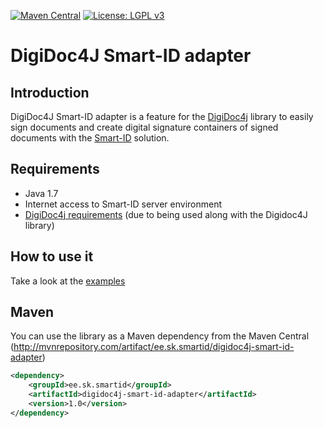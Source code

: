 [![Maven Central](https://maven-badges.herokuapp.com/maven-central/ee.sk.smartid/digidoc4j-smart-id-adapter/badge.svg)](https://maven-badges.herokuapp.com/maven-central/ee.sk.smartid/digidoc4j-smart-id-adapter)
[![License: LGPL v3](https://img.shields.io/badge/License-LGPL%20v3-blue.svg)](http://www.gnu.org/licenses/lgpl-3.0)

# DigiDoc4J Smart-ID adapter

## Introduction

DigiDoc4J Smart-ID adapter is a feature for the [DigiDoc4j](https://github.com/open-eid/digidoc4j) library to easily sign documents and create digital signature containers of signed documents with the [Smart-ID](https://www.smart-id.com) solution.

## Requirements

* Java 1.7
* Internet access to Smart-ID server environment
* [DigiDoc4j requirements](https://github.com/open-eid/digidoc4j#user-content-requirements) (due to being used along with the Digidoc4J library)

## How to use it

Take a look at the [examples](https://github.com/SK-EID/digidoc4j-smart-id-adapter/wiki/Examples-of-using-it)

## Maven
You can use the library as a Maven dependency from the Maven Central (http://mvnrepository.com/artifact/ee.sk.smartid/digidoc4j-smart-id-adapter)

```xml
<dependency>
    <groupId>ee.sk.smartid</groupId>
    <artifactId>digidoc4j-smart-id-adapter</artifactId>
    <version>1.0</version>
</dependency>
```
